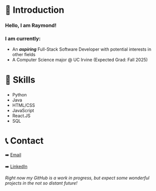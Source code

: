 # 📖 Introduction 

### Hello, I am Raymond!
### I am currently:
 - An ***aspiring*** Full-Stack Software Developer with potential interests in other fields
 - A Computer Science major @ UC Irvine (Expected Grad: Fall 2025)

# 🙌 Skills
### 
- Python
- Java
- HTML/CSS
- JavaScript
- React.JS
- SQL

# 📞 Contact
➡️ [Email](raymond.chou523@gmail.com)

➡️ [LinkedIn](https://www.linkedin.com/in/raymond-chou-bb6156223)


*Right now my GitHub is a work in progress, but expect some wonderful projects in the not so distant future!*
